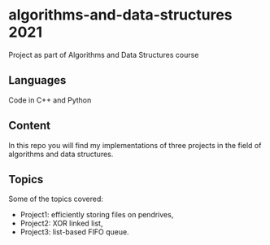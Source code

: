 # algorithms-and-data-structures  2021
Project as part of Algorithms and Data Structures course 

## Languages

Code in C++ and Python

## Content

In this repo you will find my implementations of three projects in the field of algorithms and data structures.

## Topics

Some of the topics covered:

- Project1: efficiently storing files on pendrives,
- Project2: XOR linked list,
- Project3: list-based FIFO queue.
